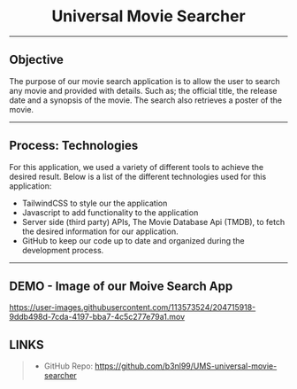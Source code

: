 <h1 align='center'> Universal Movie Searcher</h1>

---

## Objective

The purpose of our movie search application is to allow the user to search any movie and provided with details. Such as; the official title, the release date and a synopsis of the movie. The search also retrieves a poster of the movie.

---

## Process: Technologies

For this application, we used a variety of different tools to achieve the desired result. Below is a list of the different technologies used for this application:

- TailwindCSS to style our the application
- Javascript to add functionality to the application
- Server side (third party) APIs, The Movie Database Api (TMDB), to fetch the desired information for our application.
- GitHub to keep our code up to date and organized during the development process.

---

## DEMO - Image of our Moive Search App




https://user-images.githubusercontent.com/113573524/204715918-9ddb498d-7cda-4197-bba7-4c5c277e79a1.mov




## LINKS

> - GitHub Repo: https://github.com/b3nl99/UMS-universal-movie-searcher
